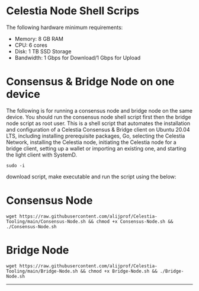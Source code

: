 # Celestia Node Shell Scrips
The following hardware minimum requirements:
- Memory: 8 GB RAM
- CPU: 6 cores
- Disk: 1 TB SSD Storage
- Bandwidth: 1 Gbps for Download/1 Gbps for Upload
# Consensus & Bridge Node on one device

The following is for running a consensus node and bridge node on the same device. You should run the consensus node shell script first then the bridge node script as root user. This is a shell script that automates the installation and configuration of a Celestia Consensus & Bridge client on Ubuntu 20.04 LTS, including installing prerequisite packages, Go, selecting the Celestia Network, installing the Celestia node, initiating the Celestia node for a bridge client, setting up a wallet or importing an existing one, and starting the light client with SystemD.

    sudo -i

download script, make executable and run the script using the below:

# Consensus Node

    wget https://raw.githubusercontent.com/alijprof/Celestia-Tooling/main/Consensus-Node.sh && chmod +x Consensus-Node.sh && ./Consensus-Node.sh

# Bridge Node

    wget https://raw.githubusercontent.com/alijprof/Celestia-Tooling/main/Bridge-Node.sh && chmod +x Bridge-Node.sh && ./Bridge-Node.sh
    
-----------------------------------------------------------------------------------------------------------------------------------------------------------------
